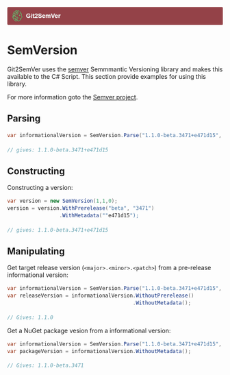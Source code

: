 ﻿---
uid: semversion
---
![](../../Images/Git2SemVer_banner_840x70.png)

# SemVersion

Git2SemVer uses the [semver](https://www.nuget.org/packages/Semver/) Semmmantic Versioning library and makes this available to the C# Script.
This section provide examples for using this library.

For more information goto the [Semver project](https://github.com/WalkerCodeRanger/semver).

## Parsing

```csharp
var informationalVersion = SemVersion.Parse("1.1.0-beta.3471+e471d15", SemVersionStyles.Strict);

// gives: 1.1.0-beta.3471+e471d15
```

## Constructing

Constructing a version:

```csharp
var version = new SemVersion(1,1,0);
version = version.WithPrerelease("beta", "3471")
                 .WithMetadata(""e471d15");

// gives: 1.1.0-beta.3471+e471d15
```

## Manipulating

Get target release version (`<major>.<minor>.<patch>`) from a pre-release informational version:

```csharp
var informationalVersion = SemVersion.Parse("1.1.0-beta.3471+e471d15", SemVersionStyles.Strict);
var releaseVersion = informationalVersion.WithoutPrerelease()
                                         .WithoutMetadata();

// Gives: 1.1.0
```

Get a NuGet package vesion from a informational version:

```csharp
var informationalVersion = SemVersion.Parse("1.1.0-beta.3471+e471d15", SemVersionStyles.Strict);
var packageVersion = informationalVersion.WithoutMetadata();

// Gives: 1.1.0-beta.3471
```
